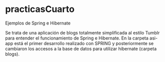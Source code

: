 # practicasCuarto
Ejemplos de Spring e Hibernate


Se trata de una aplicación de blogs totalmente simplificada al estilo Tumblr para entender el funcionamiento de Spring e Hibernate.
En la carpeta asi-app está el primer desarrollo realizado con SPRING y posteriormente se cambiaron los accesos a la base de datos para utilizar hibernate (carpeta blogs).
